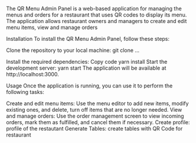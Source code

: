 The QR Menu Admin Panel is a web-based application for managing the menus and orders for a restaurant that uses QR codes to display its menu. The application allows restaurant owners and managers to create and edit menu items, view and manage orders

Installation
To install the QR Menu Admin Panel, follow these steps:

Clone the repository to your local machine:
git clone ...

Install the required dependencies:
Copy code
yarn install
Start the development server:
yarn start
The application will be available at http://localhost:3000.

Usage
Once the application is running, you can use it to perform the following tasks:

Create and edit menu items: Use the menu editor to add new items, modify existing ones, and delete, turn off items that are no longer needed.
View and manage orders: Use the order management screen to view incoming orders, mark them as fulfilled, and cancel them if necessary.
Create profile: profile of the restautant
Generate Tables: create tables with QR Code for restaurant

